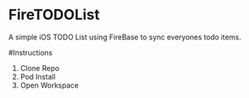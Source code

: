 # FireTODOList
A simple iOS TODO List using FireBase to sync everyones todo items.

#Instructions
1. Clone Repo
2. Pod Install
3. Open Workspace
